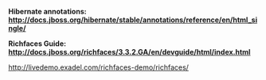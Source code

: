**Hibernate annotations:
http://docs.jboss.org/hibernate/stable/annotations/reference/en/html_single/**

**Richfaces Guide: http://docs.jboss.org/richfaces/3.3.2.GA/en/devguide/html/index.html**


http://livedemo.exadel.com/richfaces-demo/richfaces/